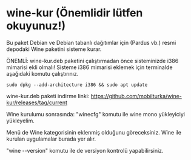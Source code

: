 # wine-kur (Önemlidir lütfen okuyunuz!)


Bu paket Debian ve Debian tabanlı dağıtımlar için (Pardus vb.) resmi depodaki Wine paketini sisteme kurar. 

ÖNEMLİ: wine-kur.deb paketini çalıştırmadan önce sisteminizde i386 mimarisi ekli olmalı!
Sisteme i386 mimarisi eklemek için terminalde aşağıdaki komutu çalıştırınız.

```
sudo dpkg --add-architecture i386 && sudo apt update
```

wine-kur.deb paketi indirme linki:
https://github.com/mobilturka/wine-kur/releases/tag/current

Wine kurulumu sonrasında: 
"winecfg" komutu ile wine mono yükleyiciyi yükleyelim.

Menü de Wine kategorisinin eklenmiş olduğunu göreceksiniz. Wine ile kurulan uygulamalar burada yer alır. 

"wine --version" komutu ile de versiyon kontrolü yapabilirsiniz.
